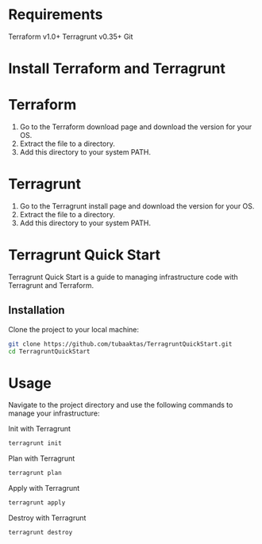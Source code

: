 # Requirements
Terraform v1.0+
Terragrunt v0.35+
Git

# Install Terraform and Terragrunt
# Terraform
1. Go to the Terraform download page and download the version for your OS.
2. Extract the file to a directory.
3. Add this directory to your system PATH.
# Terragrunt
1. Go to the Terragrunt install page and download the version for your OS.
2. Extract the file to a directory.
3. Add this directory to your system PATH.

# Terragrunt Quick Start

Terragrunt Quick Start is a guide to managing infrastructure code with Terragrunt and Terraform.

## Installation

Clone the project to your local machine:

```sh
git clone https://github.com/tubaaktas/TerragruntQuickStart.git
cd TerragruntQuickStart
```

# Usage
Navigate to the project directory and use the following commands to manage your infrastructure:

Init with Terragrunt
```sh
terragrunt init
```

Plan with Terragrunt
```sh
terragrunt plan
```
Apply with Terragrunt
```sh
terragrunt apply
```
Destroy with Terragrunt
```sh
terragrunt destroy
```

